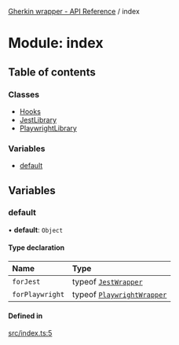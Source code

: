 [Gherkin wrapper - API Reference](../README.md) / index

# Module: index

## Table of contents

### Classes

- [Hooks](../classes/index.Hooks.md)
- [JestLibrary](../classes/index.JestLibrary.md)
- [PlaywrightLibrary](../classes/index.PlaywrightLibrary.md)

### Variables

- [default](index.md#default)

## Variables

### default

• **default**: `Object`

#### Type declaration

| Name | Type |
| :------ | :------ |
| `forJest` | typeof [`JestWrapper`](../classes/jest.JestWrapper.md) |
| `forPlaywright` | typeof [`PlaywrightWrapper`](../classes/playwright.PlaywrightWrapper.md) |

#### Defined in

[src/index.ts:5](https://github.com/Niitch/gherkin-wrapper/blob/967a43d/src/index.ts#L5)
